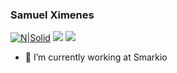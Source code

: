 ### Samuel Ximenes

[![N|Solid](https://img.shields.io/badge/-Samuel%20Ximenes-blue?style=flat-square&labelColor=blue&logo=linkedin&logoColor=white&link=https://www.linkedin.com/in/samuel-ximenes-0a16a7175/)](https://www.linkedin.com/in/samuel-ximenes-0a16a7175/)
[![](https://img.shields.io/badge/-samuelxses@unipam.edu.br-red?style=flat-square&labelColor=red&logo=gmail&logoColor=white&link=http://link%3Dmailto:bewhalewell@gmail.com/)](http://link%3Dmailto:bewhalewell@gmail.com/)
[![](https://img.shields.io/badge/-@samuelximeness-e1306c?style=flat-square&labelColor=e1306c&logo=instagram&logoColor=white&link=https://www.instagram.com/samuelximeness/)](https://www.instagram.com/samuelximeness/)

- 🔭 I’m currently working at Smarkio

